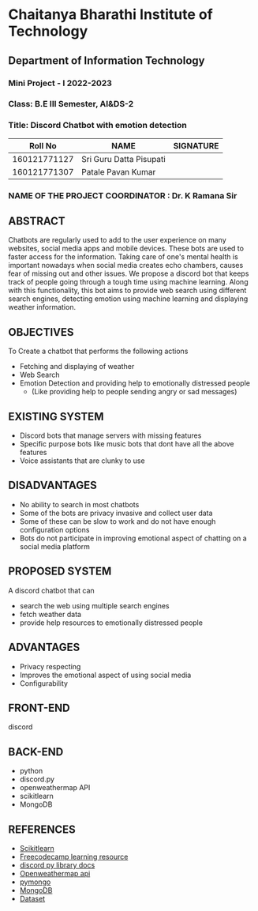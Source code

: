 # Chaitanya Bharathi Institute of Technology

## Department of Information Technology

### Mini Project - I 2022-2023

### Class: B.E III Semester, AI&DS-2

### Title: Discord Chatbot with emotion detection

| Roll No      | NAME                    | SIGNATURE |
| ------------ | ----------------------- | --------- |
| 160121771127 | Sri Guru Datta Pisupati |           |
| 160121771307 | Patale Pavan Kumar      |           |

### NAME OF THE PROJECT COORDINATOR : Dr. K Ramana Sir

## ABSTRACT

Chatbots are regularly used to add to the user experience on many websites,
social media apps and mobile devices.
These bots are used to faster access for the information.
Taking care of one's mental health is important nowadays when
social media creates echo chambers, causes fear of missing out and other issues.
We propose a discord bot that keeps track of people going through a tough time
using machine learning. Along with this functionality, this bot aims to provide
web search using different search engines, detecting emotion 
using machine learning and displaying weather information.

## OBJECTIVES

To Create a chatbot that performs the following actions

- Fetching and displaying of weather
- Web Search
- Emotion Detection and providing help to emotionally distressed people
  - (Like providing help to people sending angry or sad messages)

## EXISTING SYSTEM

- Discord bots that manage servers with missing features
- Specific purpose bots like music bots that dont have all the above features
- Voice assistants that are clunky to use

## DISADVANTAGES

- No ability to search in most chatbots
- Some of the bots are privacy invasive and collect user data
- Some of these can be slow to work and do not have enough configuration options
- Bots do not participate in improving emotional aspect of chatting on
  a social media platform

## PROPOSED SYSTEM

A discord chatbot that can

- search the web using multiple search engines
- fetch weather data
- provide help resources to emotionally distressed people

## ADVANTAGES

- Privacy respecting
- Improves the emotional aspect of using social media
- Configurability

## FRONT-END

discord

## BACK-END

- python
- discord.py
- openweathermap API
- scikitlearn
- MongoDB

## REFERENCES

- [Scikitlearn](https://scikit-learn.org/stable/modules/classes.html)
- [Freecodecamp learning resource](https://www.freecodecamp.org/news/create-a-discord-bot-with-python/https:/)
- [discord py library docs](https://discordpy.readthedocs.io/)
- [Openweathermap api](https://openweathermap.org/api)
- [pymongo](https://pymongo.readthedocs.io/en/stable/index.html)
- [MongoDB](https://www.mongodb.com/docs/)
- [Dataset](https://github.com/dair-ai/emotion_dataset)
